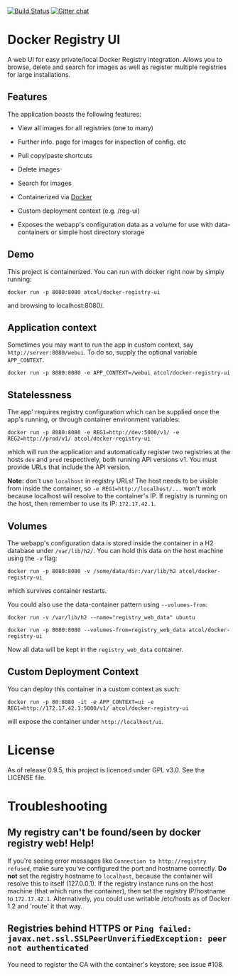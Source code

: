 [![Build Status](https://travis-ci.org/atc-/docker-registry-web.svg?branch=master)](https://travis-ci.org/atc-/docker-registry-web) [![Gitter chat](https://badges.gitter.im/atc-/docker-registry-web.png)](https://gitter.im/atc-/docker-registry-web)

Docker Registry UI
===================

A web UI for easy private/local Docker Registry integration. Allows you to browse, delete and search for images as
well as register multiple registries for large installations.

## Features

The application boasts the following features:

 * View all images for all registries (one to many)
 
 * Further info. page for images for inspection of config. etc
 
 * Pull copy/paste shortcuts

 * Delete images

 * Search for images

 * Containerized via [Docker](https://registry.hub.docker.com/u/atcol/docker-registry-ui/)
 
 * Custom deployment context (e.g. /reg-ui)

 * Exposes the webapp's configuration data as a volume for use with data-containers or simple host directory storage

## Demo

This project is containerized. You can run with docker right now by simply running:

	docker run -p 8080:8080 atcol/docker-registry-ui

and browsing to localhost:8080/.

## Application context

Sometimes you may want to run the app in custom context, say `http://server:8080/webui`. To do so, supply the optional variable `APP_CONTEXT`.

	docker run -p 8080:8080 -e APP_CONTEXT=/webui atcol/docker-registry-ui
        
## Statelessness

The app' requires registry configuration which can be supplied once the app's running, or through container environment
variables:

	docker run -p 8080:8080 -e REG1=http://dev:5000/v1/ -e REG2=http://prod/v1/ atcol/docker-registry-ui

which will run the application and automatically register two registries at the hosts `dev` and `prod` respectively,
both running API versions v1. You must provide URLs that include the API version. 

**Note:** don't use `localhost` in registry URLs! The host needs to be visible from inside the container, so `-e REG1=http://localhost/...` won't work because localhost will resolve to the container's IP. If registry is running on the host, then remember to use its IP: `172.17.42.1`.

## Volumes

The webapp's configuration data is stored inside the container in a H2 database under `/var/lib/h2/`. You can hold this data on the host machine using the `-v` flag:

	docker run -p 8080:8080 -v /some/data/dir:/var/lib/h2 atcol/docker-registry-ui

which survives container restarts.

You could also use the data-container pattern using `--volumes-from`:

	docker run -v /var/lib/h2 --name="registry_web_data" ubuntu

	docker run -p 8080:8080 --volumes-from=registry_web_data atcol/docker-registry-ui

Now all data will be kept in the `registry_web_data` container.

## Custom Deployment Context

You can deploy this container in a custom context as such:

`docker run -p 80:8080 -it -e APP_CONTEXT=ui -e REG1=http://172.17.42.1:5000/v1/ atcol/docker-registry-ui`

will expose the container under `http://localhost/ui`.

# License

As of release 0.9.5, this project is licenced under GPL v3.0. See the LICENSE file.

# Troubleshooting

## My registry can't be found/seen by docker registry web! Help!

If you're seeing error messages like `Connection to http://registry refused`, make sure you've configured the port and hostname correctly. **Do not** set the registry hostname to `localhost`, because the container will resolve this to itself (127.0.0.1). If the registry instance runs on the host machine (that which runs the container), then set the registry IP/hostname to `172.17.42.1`. Alternatively, you could use writable /etc/hosts as of Docker 1.2 and 'route' it that way.

## Registries behind HTTPS or `Ping failed: javax.net.ssl.SSLPeerUnverifiedException: peer not authenticated`
You need to register the CA with the container's keystore; see issue #108.
